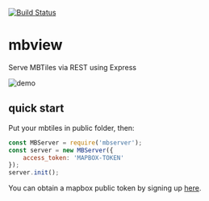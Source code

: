 [![Build Status](https://travis-ci.org/mapbox/mbview.svg?branch=master)](https://travis-ci.org/mapbox/mbview)

# mbview

Serve MBTiles via REST using Express

![demo](https://raw.githubusercontent.com/mapbox/mbview/master/demo.gif)

## quick start
Put your mbtiles in public folder, then:

```javascript
const MBServer = require('mbserver');
const server = new MBServer({
    access_token: 'MAPBOX-TOKEN'
});
server.init();
```
You can obtain a mapbox public token by signing up [here](https://www.mapbox.com/signup/).
